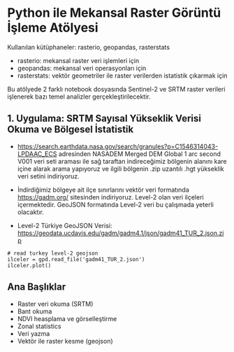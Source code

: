 # Python ile Mekansal Raster Görüntü İşleme Atölyesi

Kullanılan kütüphaneler: rasterio, geopandas, rasterstats

* rasterio: mekansal raster veri işlemleri için
* geopandas: mekansal veri operasyonları için
* rasterstats: vektör geometriler ile raster verilerden istatistik çıkarmak için

Bu atölyede 2 farklı notebook dosyasında Sentinel-2 ve SRTM raster verileri işlenerek bazı temel analizler gerçekleştirilecektir. 

## 1. Uygulama: SRTM Sayısal Yükseklik Verisi Okuma ve Bölgesel İstatistik

* https://search.earthdata.nasa.gov/search/granules?p=C1546314043-LPDAAC_ECS  adresinden NASADEM Merged DEM Global 1 arc second V001 veri seti araması ile sağ taraftan indireceğimiz bölgenin alanını kare içine alarak arama yapıyoruz ve ilgili bölgenin .zip uzantılı .hgt yükseklik veri setini indiriyoruz. 

* İndirdiğimiz bölgeye ait ilçe sınırlarını vektör veri formatında https://gadm.org/ sitesinden indiriyoruz. Level-2 olan veri ilçeleri içermektedir. GeoJSON formatında Level-2 veri bu çalışmada yeterli olacaktır. 
* Level-2 Türkiye GeoJSON Verisi: https://geodata.ucdavis.edu/gadm/gadm4.1/json/gadm41_TUR_2.json.zip

```
# read turkey level-2 geojson
ilceler = gpd.read_file('gadm41_TUR_2.json')
ilceler.plot()
```

## Ana Başlıklar

* Raster veri okuma (SRTM)
* Bant okuma
* NDVI heasplama ve görselleştirme
* Zonal statistics
* Veri yazma 
* Vektör ile raster kesme (geojson)


